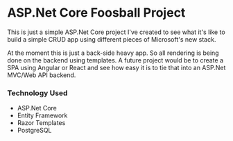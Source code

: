 # ASP.Net Core Foosball Project
This is just a simple ASP.Net Core project I've created to see what it's
like to build a simple CRUD app using different pieces of Microsoft's new
stack.

At the moment this is just a back-side heavy app. So all rendering is being
done on the backend using templates. A future project would be to create a
SPA using Angular or React and see how easy it is to tie that into an ASP.Net
MVC/Web API backend.

### Technology Used
- ASP.Net Core
- Entity Framework
- Razor Templates
- PostgreSQL